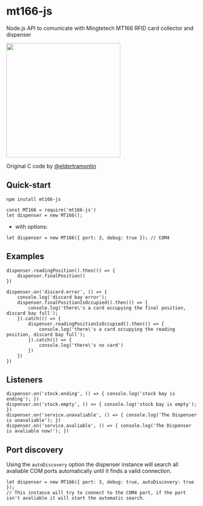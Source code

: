 # mt166-js
Node.js API to comunicate with Mingtetech MT166 RFID card collector and dispenser

<img width="300px" src="https://github.com/myTapp/mt166-js/blob/master/card-collector-dispenser-MT166-RF-for-both.jpg?raw=true"></img>

Original C code by [@eldertramontin](https://github.com/eldertramontin)

## Quick-start
```
npm install mt166-js
```
```
const MT166 = require('mt166-js')
let dispenser = new MT166();
```
- with options:
```
let dispenser = new MT166({ port: 3, debug: true }); // COM4
```

## Examples
```
dispenser.readingPosition().then(() => {
    dispenser.finalPosition()
})
```
```
dispenser.on('discard.error', () => {
    console.log('discard bay error');
    dispenser.finalPositionIsOccupied().then(() => {
        console.log('there\'s a card occupying the final position, discard bay full');
    }).catch(() => {
        dispenser.readingPositionIsOccupied().then(() => {
            console.log('there\'s a card occupying the reading position, discard bay full');
        }).catch(() => {
            console.log('there\'s no card')
        })
    })
})
```

## Listeners
```
dispenser.on('stock.ending', () => { console.log('stock bay is ending'); })
dispenser.on('stock.empty', () => { console.log('stock bay is empty'); })
dispenser.on('service.unavaliable', () => { console.log('The Dispenser is unavaliable'); })
dispenser.on('service.avaliable', () => { console.log('The Dispenser is avaliable now!'); })
```

## Port discovery

Using the ```autoDiscovery``` option the dispenser instance will search all avaliable COM ports automatically until it finds a valid connection.
```
let dispenser = new MT166({ port: 3, debug: true, autoDiscovery: true });
// This instance will try to connect to the COM4 port, if the port isn't avaliable it will start the automatic search.
```
